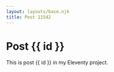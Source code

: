 ```yaml
---
layout: layouts/base.njk
title: Post 11542
---
```


# Post {{ id }}

This is post {{ id }} in my Eleventy project.

